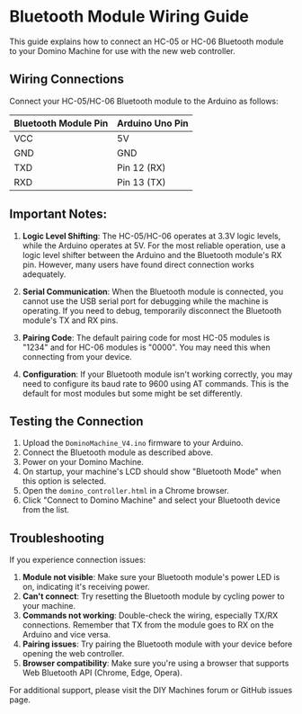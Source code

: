 # Bluetooth Module Wiring Guide

This guide explains how to connect an HC-05 or HC-06 Bluetooth module to your Domino Machine for use with the new web controller.

## Wiring Connections

Connect your HC-05/HC-06 Bluetooth module to the Arduino as follows:

| Bluetooth Module Pin | Arduino Uno Pin |
|---------------------|-----------------|
| VCC                 | 5V              |
| GND                 | GND             |
| TXD                 | Pin 12 (RX)     |
| RXD                 | Pin 13 (TX)     |

## Important Notes:

1. **Logic Level Shifting**: The HC-05/HC-06 operates at 3.3V logic levels, while the Arduino operates at 5V. For the most reliable operation, use a logic level shifter between the Arduino and the Bluetooth module's RX pin. However, many users have found direct connection works adequately.

2. **Serial Communication**: When the Bluetooth module is connected, you cannot use the USB serial port for debugging while the machine is operating. If you need to debug, temporarily disconnect the Bluetooth module's TX and RX pins.

3. **Pairing Code**: The default pairing code for most HC-05 modules is "1234" and for HC-06 modules is "0000". You may need this when connecting from your device.

4. **Configuration**: If your Bluetooth module isn't working correctly, you may need to configure its baud rate to 9600 using AT commands. This is the default for most modules but some might be set differently.

## Testing the Connection

1. Upload the `DominoMachine_V4.ino` firmware to your Arduino.
2. Connect the Bluetooth module as described above.
3. Power on your Domino Machine.
4. On startup, your machine's LCD should show "Bluetooth Mode" when this option is selected.
5. Open the `domino_controller.html` in a Chrome browser.
6. Click "Connect to Domino Machine" and select your Bluetooth device from the list.

## Troubleshooting

If you experience connection issues:

1. **Module not visible**: Make sure your Bluetooth module's power LED is on, indicating it's receiving power.
2. **Can't connect**: Try resetting the Bluetooth module by cycling power to your machine.
3. **Commands not working**: Double-check the wiring, especially TX/RX connections. Remember that TX from the module goes to RX on the Arduino and vice versa.
4. **Pairing issues**: Try pairing the Bluetooth module with your device before opening the web controller.
5. **Browser compatibility**: Make sure you're using a browser that supports Web Bluetooth API (Chrome, Edge, Opera).

For additional support, please visit the DIY Machines forum or GitHub issues page.